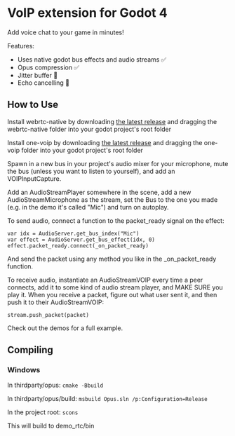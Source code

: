 # VoIP extension for Godot 4

Add voice chat to your game in minutes!

Features:
- Uses native godot bus effects and audio streams ✅
- Opus compression ✅
- Jitter buffer 🚧
- Echo cancelling 🚧


## How to Use

Install webrtc-native by downloading [the latest release](https://github.com/godotengine/webrtc-native/releases) and dragging the webrtc-native folder into your godot project's root folder

Install one-voip by downloading [the latest release](https://github.com/RevoluPowered/one-voip-godot-4/releases) and dragging the one-voip folder into your godot project's root folder

Spawn in a new bus in your project's audio mixer for your microphone, mute the bus (unless you want to listen to yourself), and add an VOIPInputCapture.

Add an AudioStreamPlayer somewhere in the scene, add a new AudioStreamMicrophone as the stream, set the Bus to the one you made (e.g. in the demo it's called "Mic") and turn on autoplay.

To send audio, connect a function to the packet_ready signal on the effect:
```
var idx = AudioServer.get_bus_index("Mic")
var effect = AudioServer.get_bus_effect(idx, 0)
effect.packet_ready.connect(_on_packet_ready)
```
And send the packet using any method you like in the _on_packet_ready function.

To receive audio, instantiate an AudioStreamVOIP every time a peer connects, add it to some kind of audio stream player, and MAKE SURE you play it. When you receive a packet, figure out what user sent it, and then push it to their AudioStreamVOIP:
```
stream.push_packet(packet)
```

Check out the demos for a full example.

## Compiling

### Windows

In thirdparty/opus: `cmake -Bbuild`

In thirdparty/opus/build: `msbuild Opus.sln /p:Configuration=Release`

In the project root: `scons`

This will build to demo_rtc/bin